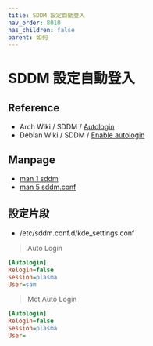 ```yaml
---
title: SDDM 設定自動登入
nav_order: 8010
has_children: false
parent: 如何
---
```



# SDDM 設定自動登入


## Reference

* Arch Wiki / SDDM / [Autologin](https://wiki.archlinux.org/title/SDDM#Autologin)
* Debian Wiki / SDDM / [Enable autologin](https://wiki.debian.org/SDDM#Enable_autologin)


## Manpage

* [man 1 sddm](https://manpages.debian.org/stable/sddm/sddm.1.en.html)
* [man 5 sddm.conf](https://manpages.debian.org/stable/sddm/sddm.conf.5.en.html)


## 設定片段

* /etc/sddm.conf.d/kde_settings.conf

> Auto Login

``` ini
[Autologin]
Relogin=false
Session=plasma
User=sam
```

> Mot Auto Login

``` ini
[Autologin]
Relogin=false
Session=plasma
User=
```
